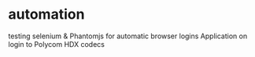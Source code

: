 # automation
testing selenium & Phantomjs for automatic browser logins
Application on login to Polycom HDX codecs